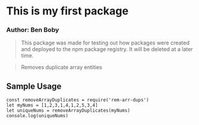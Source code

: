 # This is my first package

### Author: Ben Boby

> This package was made for testing out how packages were created and deployed to the npm package registry. It will be deleted at a later time.

> Removes duplicate array entities

## Sample Usage

```
const removeArrayDuplicates = require('rem-arr-dups') 
let myNums = [1,2,3,1,4,1,2,5,3,4]
let uniqueNums = removeArrayDuplicates(myNums)
console.log(uniqueNums)
```